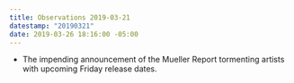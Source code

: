 ```yaml
---
title: Observations 2019-03-21
datestamp: "20190321"
date: 2019-03-26 18:16:00 -05:00
---
```


- The impending announcement of the Mueller Report tormenting artists with upcoming Friday release dates.
